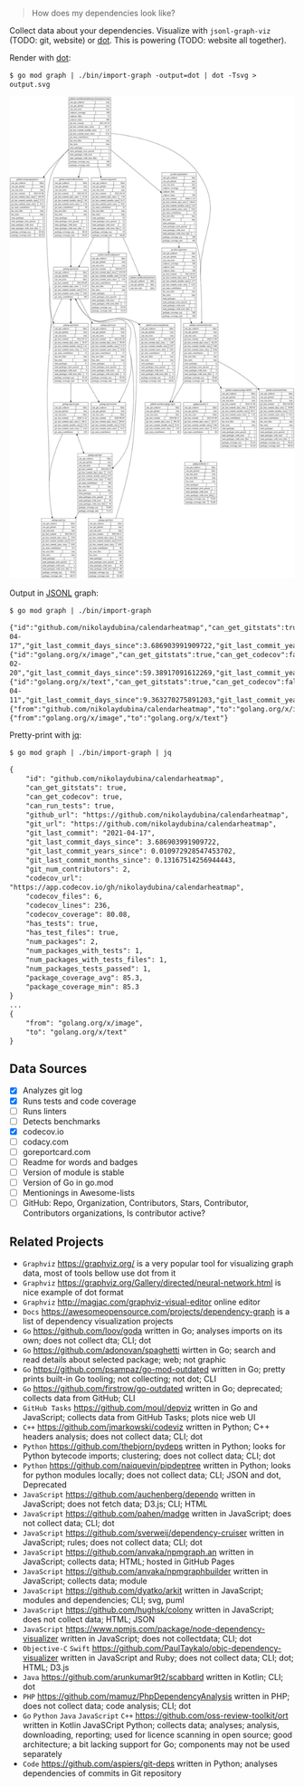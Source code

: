 > How does my dependencies look like?

Collect data about your dependencies. Visualize with `jsonl-graph-viz` (TODO: git, website) or [dot](https://graphviz.org).
This is powering (TODO: website all together).

Render with [dot](https://graphviz.org):

```
$ go mod graph | ./bin/import-graph -output=dot | dot -Tsvg > output.svg
```
![dot-svg-example](./docs/go-featureprocessing/output.dot.svg)

Output in [JSONL](https://jsonlines.org) graph:
```
$ go mod graph | ./bin/import-graph
```
```
{"id":"github.com/nikolaydubina/calendarheatmap","can_get_gitstats":true,"can_get_codecov":true,"can_run_tests":true,"github_url":"https://github.com/nikolaydubina/calendarheatmap","git_url":"https://github.com/nikolaydubina/calendarheatmap","git_last_commit":"2021-04-17","git_last_commit_days_since":3.686903991909722,"git_last_commit_years_since":0.010972928547453702,"git_last_commit_months_since":0.13167514256944443,"git_num_contributors":2,"codecov_url":"https://app.codecov.io/gh/nikolaydubina/calendarheatmap","codecov_files":6,"codecov_lines":236,"codecov_coverage":80.08,"has_tests":true,"has_test_files":true,"num_packages":2,"num_packages_with_tests":1,"num_packages_with_tests_files":1,"num_packages_tests_passed":1,"package_coverage_avg":85.3,"package_coverage_min":85.3}
{"id":"golang.org/x/image","can_get_gitstats":true,"can_get_codecov":false,"can_run_tests":true,"git_url":"https://go.googlesource.com/image","git_last_commit":"2021-02-20","git_last_commit_days_since":59.38917091612269,"git_last_commit_years_since":0.1767534848694472,"git_last_commit_months_since":2.1210418184333664,"git_num_contributors":44,"has_tests":true,"has_test_files":true,"num_packages":32,"num_packages_with_tests":14,"num_packages_with_tests_files":14,"num_packages_tests_passed":14,"package_coverage_avg":5.6,"package_coverage_min":54.00000000000001}
{"id":"golang.org/x/text","can_get_gitstats":true,"can_get_codecov":false,"can_run_tests":true,"git_url":"https://go.googlesource.com/text","git_last_commit":"2021-04-11","git_last_commit_days_since":9.363270275891203,"git_last_commit_years_since":0.027866875821139222,"git_last_commit_months_since":0.33440250985367065,"git_num_contributors":56,"has_tests":true,"has_test_files":true,"num_packages":63,"num_packages_with_tests":48,"num_packages_with_tests_files":48,"num_packages_tests_passed":48,"package_coverage_avg":5.8,"package_coverage_min":81.48333333333333}
{"from":"github.com/nikolaydubina/calendarheatmap","to":"golang.org/x/image"}
{"from":"golang.org/x/image","to":"golang.org/x/text"}
```

Pretty-print with [jq](https://github.com/stedolan/jq):
```
$ go mod graph | ./bin/import-graph | jq
```
```
{
    "id": "github.com/nikolaydubina/calendarheatmap",
    "can_get_gitstats": true,
    "can_get_codecov": true,
    "can_run_tests": true,
    "github_url": "https://github.com/nikolaydubina/calendarheatmap",
    "git_url": "https://github.com/nikolaydubina/calendarheatmap",
    "git_last_commit": "2021-04-17",
    "git_last_commit_days_since": 3.686903991909722,
    "git_last_commit_years_since": 0.010972928547453702,
    "git_last_commit_months_since": 0.13167514256944443,
    "git_num_contributors": 2,
    "codecov_url": "https://app.codecov.io/gh/nikolaydubina/calendarheatmap",
    "codecov_files": 6,
    "codecov_lines": 236,
    "codecov_coverage": 80.08,
    "has_tests": true,
    "has_test_files": true,
    "num_packages": 2,
    "num_packages_with_tests": 1,
    "num_packages_with_tests_files": 1,
    "num_packages_tests_passed": 1,
    "package_coverage_avg": 85.3,
    "package_coverage_min": 85.3
}
...
{
    "from": "golang.org/x/image",
    "to": "golang.org/x/text"
}
```

## Data Sources

- [x] Analyzes git log
- [x] Runs tests and code coverage
- [ ] Runs linters
- [ ] Detects benchmarks
- [x] codecov.io
- [ ] codacy.com
- [ ] goreportcard.com
- [ ] Readme for words and badges
- [ ] Version of module is stable
- [ ] Version of Go in go.mod
- [ ] Mentionings in Awesome-lists
- [ ] GitHub: Repo, Organization, Contributors, Stars, Contributor, Contributors organizations, Is contributor active?

## Related Projects

- `Graphviz` https://graphviz.org/ is a very popular tool for visualizing graph data, most of tools bellow use dot from it
- `Graphviz` https://graphviz.org/Gallery/directed/neural-network.html is nice example of dot format
- `Graphviz` http://magjac.com/graphviz-visual-editor online editor
- `Docs` https://awesomeopensource.com/projects/dependency-graph is a list of dependency visualization projects  
- `Go` https://github.com/loov/goda written in Go; analyses imports on its own; does not collect dta; CLI; dot  
- `Go` https://github.com/adonovan/spaghetti wirtten in Go; search and read details about selected package; web; not graphic
- `Go` https://github.com/psampaz/go-mod-outdated written in Go; pretty prints built-in Go tooling; not collecting; not dot; CLI 
- `Go` https://github.com/firstrow/go-outdated written in Go; deprecated; collects data from GitHub; CLI
- `GitHub Tasks` https://github.com/moul/depviz written in Go and JavaScript; collects data from GitHub Tasks; plots nice web UI
- `C++` https://github.com/jmarkowski/codeviz written in Python; C++ headers analysis; does not collect data; CLI; dot  
- `Python` https://github.com/thebjorn/pydeps written in Python; looks for Python bytecode imports; clustering; does not collect data; CLI; dot  
- `Python` https://github.com/naiquevin/pipdeptree written in Python; looks for python modules locally; does not collect data; CLI; JSON and dot, Deprecated  
- `JavaScript` https://github.com/auchenberg/dependo written in JavaScript; does not fetch data; D3.js; CLI; HTML   
- `JavaScript` https://github.com/pahen/madge written in JavaScript; does not collect data; CLI; dot  
- `JavaScript` https://github.com/sverweij/dependency-cruiser written in JavaScript; rules; does not collect data; CLI; dot  
- `JavaScript` https://github.com/anvaka/npmgraph.an written in JavaScript; collects data; HTML; hosted in GitHub Pages  
- `JavaScript` https://github.com/anvaka/npmgraphbuilder written in JavaScript; collects data; module  
- `JavaScript` https://github.com/dyatko/arkit written in JavaScript; modules and dependencies; CLI; svg, puml  
- `JavaScript` https://github.com/hughsk/colony written in JavaScript; does not collect data; HTML; JSON  
- `JavaScript` https://www.npmjs.com/package/node-dependency-visualizer written in JavaScript; does not collectdata; CLI; dot  
- `Objective-C` `Swift` https://github.com/PaulTaykalo/objc-dependency-visualizer written in JavaScript and Ruby; does not collect data; CLI; dot; HTML; D3.js   
- `Java` https://github.com/arunkumar9t2/scabbard written in Kotlin; CLI; dot  
- `PHP` https://github.com/mamuz/PhpDependencyAnalysis written in PHP; does not collect data; code analysis; CLI; dot  
- `Go` `Python` `Java` `JavaScript` `C++` https://github.com/oss-review-toolkit/ort written in Kotlin JavaSCript Python; collects data; analyses; analysis, downloading, reporting; used for licence scanning in open source; good architecture; a bit lacking support for Go; components may not be used separately  
- `Code` https://github.com/aspiers/git-deps written in Python; analyses dependencies of commits in Git repository  

